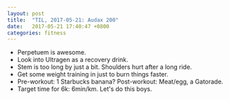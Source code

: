 ```yaml
---
layout: post
title:  "TIL, 2017-05-21: Audax 200"
date:   2017-05-21 17:40:47 +0800
categories: fitness
---
```


- Perpetuem is awesome.
- Look into Ultragen as a recovery drink.
- Stem is too long by just a bit. Shoulders hurt after a long ride.
- Get some weight training in just to burn things faster.
- Pre-workout: 1 Starbucks banana? Post-workout: Meat/egg, a Gatorade.
- Target time for 6k: 6min/km. Let's do this boys.

